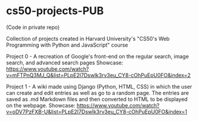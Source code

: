 # cs50-projects-PUB
(Code in private repo)

Collection of projects created in Harvard University's "CS50's Web Programming with Python and JavaScript" course

Project 0 - A recreation of Google's front-end on the regular search, image search, and advanced search pages
Showcase: https://www.youtube.com/watch?v=mFTPnQ3MJ_Q&list=PLpE2I7Dswlk3rv3eu_CY8-cOhPuEpU0FO&index=2

Project 1 - A wiki made using Django (Python, HTML, CSS) in which the user can create and edit entries as well as go to a random page. The entries are saved as .md Markdown files and then converted to HTML to be displayed on the webpage.
Showcase: https://www.youtube.com/watch?v=oDV7PzFXB-U&list=PLpE2I7Dswlk3rv3eu_CY8-cOhPuEpU0FO&index=1
